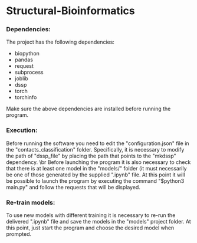 # Structural-Bioinformatics

<h3>Dependencies:</h3>
The project has the following dependencies:
 <ul>
  <li>biopython</li>
  <li>pandas</li>
  <li>request</li>
  <li>subprocess</li>
  <li>joblib</li>
  <li>dssp</li>
  <li>torch</li>
  <li>torchinfo</li>
</ul> 

Make sure the above dependencies are installed before running the program.

<h3>Execution:</h3>
Before running the software you need to edit the "configuration.json" file in the "contacts_classification" folder. Specifically, it is necessary to modify the path of "dssp_file" by placing the path that points to the "mkdssp" dependency. \br
Before launching the program it is also necessary to check that there is at least one model in the "models/" folder (it must necessarily be one of those generated by the supplied ".ipynb" file.
At this point it will be possible to launch the program by executing the command "$python3 main.py" and follow the requests that will be displayed.


<h3>Re-train models:</h3>
To use new models with different training it is necessary to re-run the delivered ".ipynb" file and save the
models in the "models" project folder. At this point, just start the program and choose the desired model when prompted.